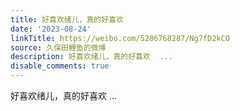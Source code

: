 ```yaml
---
title: 好喜欢绪儿，真的好喜欢
date: '2023-08-24'
linkTitle: https://weibo.com/5286768287/Ng7fD2kCO
source: 久保田鲤鱼的微博
description: 好喜欢绪儿，真的好喜欢  ...
disable_comments: true
---
```

好喜欢绪儿，真的好喜欢  ...
